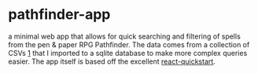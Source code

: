 # pathfinder-app

a minimal web app that allows for quick searching and filtering of spells from the pen & paper RPG Pathfinder. The data comes from a collection of CSVs [1][] that I imported to a sqlite database to make more complex queries easier. The app itself is based off the excellent [react-quickstart][].

[1]: http://www.pathfindercommunity.net/home/databases
[react-quickstart]: https://github.com/andreypopp/react-quickstart
